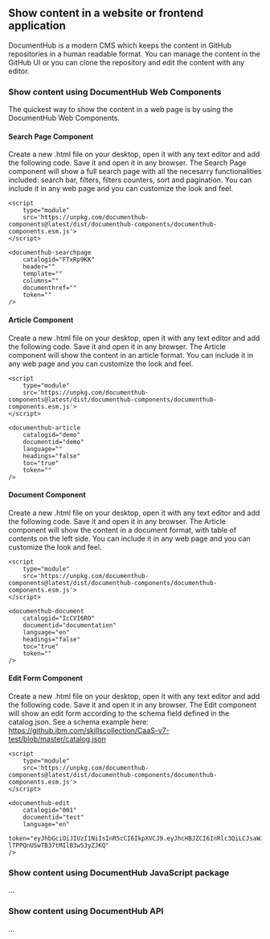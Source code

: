## Show content in a website or frontend application

DocumentHub is a modern CMS which keeps the content in GitHub repositories in a human readable format. You can manage the content in the GitHub UI or you can clone the repository and edit the content with any editor.


### Show content using DocumentHub Web Components

The quickest way to show the content in a web page is by using the DocumentHub Web Components.


#### Search Page Component

Create a new .html file on your desktop, open it with any text editor and add the following code. Save it and open it in any browser. The Search Page component will show a full search page with all the necesarry functionalities included: search bar, filters, filters counters, sort and pagination.
You can include it in any web page and you can customize the look and feel.

```
<script 
    type="module" 
    src='https://unpkg.com/documenthub-components@latest/dist/documenthub-components/documenthub-components.esm.js'>
</script>

<documenthub-searchpage
    catalogid="FTxRp9KK"
    header=""
    template=""
    columns=""
    documenthref=""
    token=""
/>
```


#### Article Component

Create a new .html file on your desktop, open it with any text editor and add the following code. Save it and open it in any browser. The Article component will show the content in an article format. You can include it in any web page and you can customize the look and feel.

```
<script 
    type="module" 
    src='https://unpkg.com/documenthub-components@latest/dist/documenthub-components/documenthub-components.esm.js'>
</script>

<documenthub-article
    catalogid="demo"
    documentid="demo"
    language=""
    headings="false"
    toc="true"
    token=""
/>
```


#### Document Component

Create a new .html file on your desktop, open it with any text editor and add the following code. Save it and open it in any browser. The Article component will show the content in a document format, with table of contents on the left side. You can include it in any web page and you can customize the look and feel.

```
<script 
    type="module" 
    src='https://unpkg.com/documenthub-components@latest/dist/documenthub-components/documenthub-components.esm.js'>
</script>

<documenthub-document
    catalogid="IcCVI6RO"
    documentid="documentation"
    language="en"
    headings="false"
    toc="true"
    token=""
/>
```


#### Edit Form Component

Create a new .html file on your desktop, open it with any text editor and add the following code. Save it and open it in any browser. The Edit component will show an edit form according to the schema field defined in the catalog.json. See a schema example here: https://github.ibm.com/skillscollection/CaaS-v7-test/blob/master/catalog.json

```
<script 
    type="module" 
    src='https://unpkg.com/documenthub-components@latest/dist/documenthub-components/documenthub-components.esm.js'>
</script>

<documenthub-edit
    catalogid="001"
    documentid="test"
    language="en"
    token="eyJhbGciOiJIUzI1NiIsInR5cCI6IkpXVCJ9.eyJhcHBJZCI6InRlc3QiLCJsaWJyYXJ5SWQiOiJ0ZXN0IiwidXNlcklkIjoidGVzdCIsImlhdCI6MTY0MzcyMTU4MCwiZXhwIjoxNjc5NzIxNTgwfQ.GLDuAb2BuFfJWSv-lTPPQnUSwTB37tMIlB3wS3yZJKQ"
/>
```

### Show content using DocumentHub JavaScript package

...


### Show content using DocumentHub API

...

